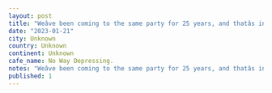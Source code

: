 ```yaml
---
layout: post
title: "Weâve been coming to the same party for 25 years, and thatâs in no way depressing."
date: "2023-01-21"
city: Unknown
country: Unknown
continent: Unknown
cafe_name: No Way Depressing.
notes: "Weâve been coming to the same party for 25 years, and thatâs in no way depressing."
published: 1
---
```

